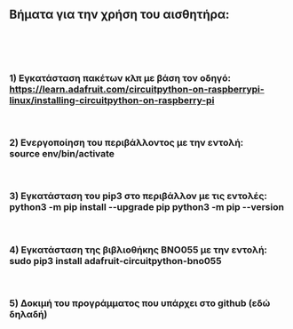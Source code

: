 <H2>Βήματα για την χρήση του αισθητήρα:</H2>

<br><br><br>
<H3>
1) Εγκατάσταση πακέτων κλπ με βάση τον οδηγό:
<a href="https://learn.adafruit.com/circuitpython-on-raspberrypi-linux/installing-circuitpython-on-raspberry-pi">
https://learn.adafruit.com/circuitpython-on-raspberrypi-linux/installing-circuitpython-on-raspberry-pi</a>

<br><br>
2) Ενεργοποίηση του περιβάλλοντος με την εντολή:
<br>
<b>
source env/bin/activate
</b>

<br><br>
3) Εγκατάσταση του pip3 στο περιβάλλον με τις εντολές:
<br>
<b>
python3 -m pip install --upgrade pip
python3 -m pip --version
</b>

<br><br>
4) Εγκατάσταση της βιβλιοθήκης BNO055 με την εντολή:
<br>
<b>
sudo pip3 install adafruit-circuitpython-bno055
</b>

<br><br>
5) Δοκιμή του προγράμματος που υπάρχει στο github (εδώ δηλαδή)
</H3>
